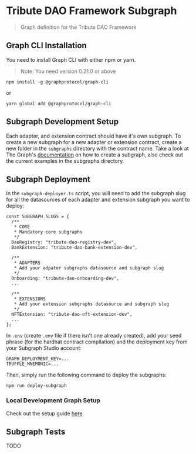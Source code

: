 # Tribute DAO Framework Subgraph

> Graph definition for the Tribute DAO Framework

## Graph CLI Installation

You need to install Graph CLI with either npm or yarn.

> Note: You need version 0.21.0 or above

```
npm install -g @graphprotocol/graph-cli
```

or

```
yarn global add @graphprotocol/graph-cli
```

## Subgraph Development Setup

Each adapter, and extension contract should have it's own subgraph. To create a new subgraph for a new adapter or extension contract, create a new folder in the `subgraphs` directory with the contract name. Take a look at The Graph's [documentation](https://thegraph.com/docs/developer/create-subgraph-hosted) on how to create a subgraph, also check out the current examples in the subgraphs directory.

## Subgraph Deployment

In the `subgraph-deployer.ts` script, you will need to add the subgraph slug for all the datasources of each adapter and extension subgraph you want to deploy:

```
const SUBGRAPH_SLUGS = {
  /**
   * CORE
   * Mandatory core subgraphs
   */
  DaoRegistry: "tribute-dao-registry-dev",
  BankExtension: "tribute-dao-bank-extension-dev",

  /**
   * ADAPTERS
   * Add your adpater subgraphs datasource and subgraph slug
   */
  Onboarding: "tribute-dao-onboarding-dev",
  ...

  /**
   * EXTENSIONS
   * Add your extension subgraphs datasource and subgraph slug
   */
  NFTExtension: "tribute-dao-nft-extension-dev",
  ...
};
```

In `.env` (create `.env` file if there isn't one already created), add your seed phrase (for the hardhat contract compilation) and the deployment key from your Subgraph Studio account:

```
GRAPH_DEPLOYMENT_KEY=...
TRUFFLE_MNEMONIC=...
```

Then, simply run the following command to deploy the subgraphs:

```
npm run deploy-subgraph
```

### Local Development Graph Setup

Check out the setup guide [here](https://github.com/openlawteam/tribute-subgraph/blob/main/docker/README.md)

## Subgraph Tests

TODO
